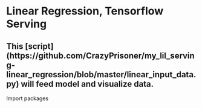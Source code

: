 <h1> Linear Regression, Tensorflow Serving </h1>

<h2> This [script](https://github.com/CrazyPrisoner/my_lil_serving-linear_regression/blob/master/linear_input_data.py) will feed model and visualize data. </h2>
<p>Import packages</p>
